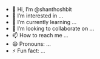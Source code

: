 - 👋 Hi, I’m @shanthoshbit
- 👀 I’m interested in ...
- 🌱 I’m currently learning ...
- 💞️ I’m looking to collaborate on ...
- 📫 How to reach me ...
- 😄 Pronouns: ...
- ⚡ Fun fact: ...

<!---
shanthoshbit/shanthoshbit is a ✨ special ✨ repository because its `README.md` (this file) appears on your GitHub profile.
You can click the Preview link to take a look at your changes.
--->
